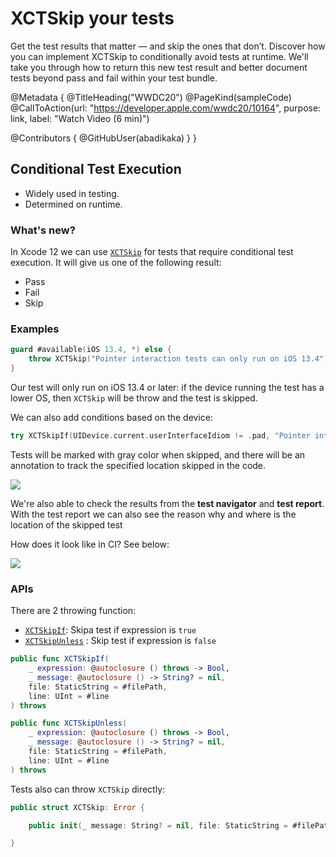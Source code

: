 # XCTSkip your tests

Get the test results that matter — and skip the ones that don’t. Discover how you can implement XCTSkip to conditionally avoid tests at runtime. We'll take you through how to return this new test result and better document tests beyond pass and fail within your test bundle.

@Metadata {
   @TitleHeading("WWDC20")
   @PageKind(sampleCode)
   @CallToAction(url: "https://developer.apple.com/wwdc20/10164", purpose: link, label: "Watch Video (6 min)")

   @Contributors {
      @GitHubUser(abadikaka)
   }
}



## Conditional Test Execution

- Widely used in testing. 
- Determined on runtime. 

### What's new?

In Xcode 12 we can use [`XCTSkip`][skipDoc] for tests that require conditional test execution. It will give us one of the following result:

* Pass
* Fail
* Skip

### Examples

```swift
guard #available(iOS 13.4, *) else {
    throw XCTSkip("Pointer interaction tests can only run on iOS 13.4")
}
```

Our test will only run on iOS 13.4 or later: if the device running the test has a lower OS, then `XCTSkip` will be throw and the test is skipped.

We can also add conditions based on the device:

```swift
try XCTSkipIf(UIDevice.current.userInterfaceIdiom != .pad, "Pointer interaction tests are for iPad only")
```

Tests will be marked with gray color when skipped, and there will be an annotation to track the specified location skipped in the code.

![][test_1]

We're also able to check the results from the **test navigator** and **test report**. With the test report we can also see the reason why and where is the location of the skipped test

How does it look like in CI? See below:

![][test_2]

### APIs

There are 2 throwing function:

* [`XCTSkipIf`][skipIfDoc]: Skipa test if expression is `true`
* [`XCTSkipUnless`][skipUnlessDoc] : Skip test if expression is `false`

```swift
public func XCTSkipIf(
    _ expression: @autoclosure () throws -> Bool, 
    _ message: @autoclosure () -> String? = nil, 
    file: StaticString = #filePath, 
    line: UInt = #line
) throws

public func XCTSkipUnless(
    _ expression: @autoclosure () throws -> Bool, 
    _ message: @autoclosure () -> String? = nil, 
    file: StaticString = #filePath, 
    line: UInt = #line
) throws
```

Tests also can throw `XCTSkip` directly:

```swift
public struct XCTSkip: Error {

    public init(_ message: String? = nil, file: StaticString = #filePath, line: UInt = #line)

}
```

[test_1]: WWDC20-10164-test_1
[test_2]: WWDC20-10164-test_2

[skipDoc]: https://developer.apple.com/documentation/xctest/xctskip
[skipIfDoc]: https://developer.apple.com/documentation/xctest/3521325-xctskipif
[skipUnlessDoc]: https://developer.apple.com/documentation/xctest/3521326-xctskipunless
